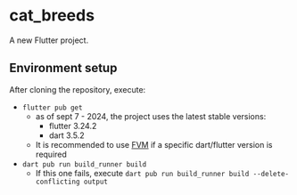# cat_breeds

A new Flutter project.

## Environment setup

After cloning the repository, execute:

- ```flutter pub get```
  - as of sept 7 - 2024, the project uses the latest stable versions:
    - flutter 3.24.2
    - dart 3.5.2
  - It is recommended to use [FVM](https://fvm.app) if a specific dart/flutter version is required
- ```dart pub run build_runner build```
  - If this one fails, execute ```dart pub run build_runner build --delete-conflicting output```
  